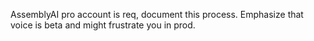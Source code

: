 AssemblyAI pro account is req, document this process. 
Emphasize that voice is beta and might frustrate you in prod. 